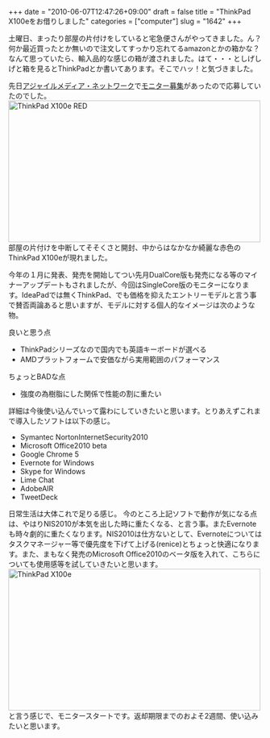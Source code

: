 +++
date = "2010-06-07T12:47:26+09:00"
draft = false
title = "ThinkPad X100eをお借りしました"
categories = ["computer"]
slug = "1642"
+++

土曜日、まったり部屋の片付けをしていると宅急便さんがやってきました。ん？何か最近買ったとか無いので注文してすっかり忘れてるamazonとかの箱かな？なんて思っていたら、輸入品的な感じの箱が渡されました。はて・・・としげしげと箱を見るとThinkPadとか書いてあります。そこでハッ！と気づきました。

先日<a href="http://agilemedia.jp/">アジャイルメディア・ネットワーク</a>で<a href="https://fansfans.jp/campaigns/detail/13">モニター募集</a>があったので応募していたのでした。
<a href="http://www.flickr.com/photos/keruru/4678028284/" title="ThinkPad X100e RED by けるる, on Flickr"><img src="http://farm5.static.flickr.com/4055/4678028284_360e2f47d2.jpg" width="500" height="281" alt="ThinkPad X100e RED" /></a>
部屋の片付けを中断してそそくさと開封、中からはなかなか綺麗な赤色のThinkPad X100eが現れました。

今年の１月に発表、発売を開始してつい先月DualCore版も発売になる等のマイナーアップデートもされましたが、今回はSingleCore版のモニターになります。IdeaPadでは無くThinkPad、でも価格を抑えたエントリーモデルと言う事で賛否両論あると思いますが、モデルに対する個人的なイメージは次のような物。

良いと思う点
<ul>
	<li>ThinkPadシリーズなので国内でも英語キーボードが選べる</li>
	<li>AMDプラットフォームで安価ながら実用範囲のパフォーマンス</li>
</ul>

ちょっとBADな点
<ul>
	<li>強度の為樹脂にした関係で性能の割に重たい</li>
</ul>

詳細は今後使い込んでいって露わにしていきたいと思います。とりあえずこれまで導入したソフトは以下の感じ。
<ul>
	<li>Symantec NortonInternetSecurity2010</li>
	<li>Microsoft Office2010 beta</li>
	<li>Google Chrome 5</li>
	<li>Evernote for Windows</li>
	<li>Skype for Windows</li>
	<li>Lime Chat</li>
	<li>AdobeAIR</li>
	<li>TweetDeck</li>
</ul>
日常生活は大体これで足りる感じ。
今のところ上記ソフトで動作が気になる点は、やはりNIS2010が本気を出した時に重たくなる、と言う事。またEvernoteも時々劇的に重たくなります。NIS2010は仕方ないとして、Evernoteについてはタスクマネージャー等で優先度を下げて上げる(renice)とちょっと快適になります。また、まもなく発売のMicrosoft Office2010のベータ版を入れて、こちらについても使用感等を試していきたいと思います。
<a href="http://www.flickr.com/photos/keruru/4677403745/" title="ThinkPad X100e by けるる, on Flickr"><img src="http://farm5.static.flickr.com/4024/4677403745_1fb0a0f66e.jpg" width="500" height="281" alt="ThinkPad X100e" /></a>
と言う感じで、モニタースタートです。返却期限までのおよそ2週間、使い込みたいと思います。


